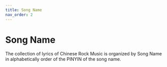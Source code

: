 ```yaml
---
title: Song Name
nav_order: 2
---
```


# Song Name

The collection of lyrics of Chinese Rock Music is organized by Song Name in alphabetically order of the PINYIN of the song name.
